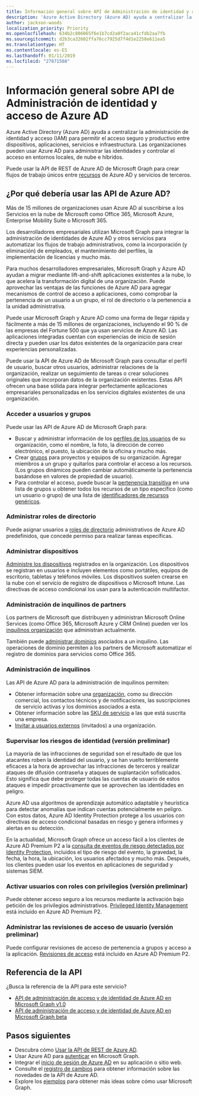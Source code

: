 ```yaml
---
title: Información general sobre API de Administración de identidad y acceso de Azure AD
description: 'Azure Active Directory (Azure AD) ayuda a centralizar la administración de identidad y acceso (IAM) para permitir el acceso seguro y productivo entre dispositivos, aplicaciones, servicios e infraestructura. Las organizaciones pueden usar Azure AD para administrar las identidades y controlar el acceso en entornos locales, de nube e híbridos.  '
author: jackson-woods
localization_priority: Priority
ms.openlocfilehash: 634b2c806065f6e1b7cd2a0f2aca41cfdb2aa7fb
ms.sourcegitcommit: d2b3ca32602ffa76cc7925d7f4d1e2258e611ea5
ms.translationtype: HT
ms.contentlocale: es-ES
ms.lasthandoff: 01/11/2019
ms.locfileid: "27871508"
---
```

# <a name="azure-ad-identity-and-access-management-api-overview"></a>Información general sobre API de Administración de identidad y acceso de Azure AD

Azure Active Directory (Azure AD) ayuda a centralizar la administración de identidad y acceso (IAM) para permitir el acceso seguro y productivo entre dispositivos, aplicaciones, servicios e infraestructura. Las organizaciones pueden usar Azure AD para administrar las identidades y controlar el acceso en entornos locales, de nube e híbridos.  

Puede usar la API de REST de Azure AD de Microsoft Graph para crear flujos de trabajo únicos entre [recursos](/graph/api/resources/azure-ad-overview?view=graph-rest-1.0) de Azure AD y servicios de terceros.

## <a name="why-use-the-azure-ad-apis"></a>¿Por qué debería usar las API de Azure AD?

Más de 15 millones de organizaciones usan Azure AD al suscribirse a los Servicios en la nube de Microsoft como Office 365, Microsoft Azure, Enterprise Mobility Suite o Microsoft 365.  

Los desarrolladores empresariales utilizan Microsoft Graph para integrar la administración de identidades de Azure AD y otros servicios para automatizar los flujos de trabajo administrativos, como la incorporación (y eliminación) de empleados, el mantenimiento del perfiles, la implementación de licencias y mucho más.

Para muchos desarrolladores empresariales, Microsoft Graph y Azure AD ayudan a migrar mediante lift-and-shift aplicaciones existentes a la nube, lo que acelera la transformación digital de una organización. Puede aprovechar las ventajas de las funciones de Azure AD para agregar mecanismos de control de acceso a aplicaciones, como comprobar la pertenencia de un usuario a un grupo, el rol de directorio o la pertenencia a la unidad administrativa.

Puede usar Microsoft Graph y Azure AD como una forma de llegar rápida y fácilmente a más de 15 millones de organizaciones, incluyendo el 90 % de las empresas del Fortune 500 que ya usan servicios de Azure AD. Las aplicaciones integradas cuentan con experiencias de inicio de sesión directa y pueden usar los datos existentes de la organización para crear experiencias personalizadas.  

Puede usar la API de Azure AD de Microsoft Graph para consultar el perfil de usuario, buscar otros usuarios, administrar relaciones de la organización, realizar un seguimiento de tareas o crear soluciones originales que incorporan datos de la organización existentes. Estas API ofrecen una base sólida para integrar perfectamente aplicaciones empresariales personalizadas en los servicios digitales existentes de una organización.

### <a name="access-users-and-groups"></a>Acceder a usuarios y grupos

Puede usar las API de Azure AD de Microsoft Graph para:

- Buscar y administrar información de los [perfiles de los usuarios](/graph/api/resources/user?view=graph-rest-1.0) de su organización, como el nombre, la foto, la dirección de correo electrónico, el puesto, la ubicación de la oficina y mucho más.
- Crear [grupos](/graph/api/resources/groups-overview?view=graph-rest-1.0) para proyectos y equipos de su organización. Agregar miembros a un grupo y quitarlos para controlar el acceso a los recursos. (Los grupos dinámicos pueden cambiar automáticamente la pertenencia basándose en valores de propiedad de usuario).
- Para controlar el acceso, puede buscar la [pertenencia transitiva](/graph/api/user-checkmembergroups?view=graph-rest-1.0) en una lista de grupos u obtener todos los recursos de un tipo específico (como un usuario o grupo) de una lista de [identificadores de recursos genéricos](/graph/api/directoryobject-getbyids?view=graph-rest-1.0).

### <a name="manage-directory-roles"></a>Administrar roles de directorio

Puede asignar usuarios a [roles de directorio](/graph/api/resources/directoryrole?view=graph-rest-1.0) administrativos de Azure AD predefinidos, que concede permiso para realizar tareas específicas.

### <a name="manage-devices"></a>Administrar dispositivos

[Administre los dispositivos](https://docs.microsoft.com/es-ES/azure/active-directory/device-management-introduction) registrados en la organización. Los dispositivos se registran en usuarios e incluyen elementos como portátiles, equipos de escritorio, tabletas y teléfonos móviles. Los dispositivos suelen crearse en la nube con el servicio de registro de dispositivos o Microsoft Intune. Las directivas de acceso condicional los usan para la autenticación multifactor.

### <a name="partner-tenant-management"></a>Administración de inquilinos de partners

Los partners de Microsoft que distribuyen y administran Microsoft Online Services (como Office 365, Microsoft Azure y CRM Online) pueden ver los [inquilinos organización](/graph/api/resources/contract?view=graph-rest-1.0) que administran actualmente.

También puede [administrar dominios](/graph/api/resources/domain?view=graph-rest-1.0) asociados a un inquilino. Las operaciones de dominio permiten a los partners de Microsoft automatizar el registro de dominios para servicios como Office 365.

### <a name="tenant-management"></a>Administración de inquilinos

Las API de Azure AD para la administración de inquilinos permiten:

- Obtener información sobre una [organización](/graph/api/resources/organization?view=graph-rest-1.0), como su dirección comercial, los contactos técnicos y de notificaciones, las suscripciones de servicio activas y los dominios asociados a esta.
- Obtener información sobre las [SKU de servicio](/graph/api/resources/subscribedsku?view=graph-rest-1.0) a las que está suscrita una empresa.
- [Invitar a usuarios externos](/graph/api/resources/invitation?view=graph-rest-1.0) (invitados) a una organización.

### <a name="monitor-identity-risks-preview"></a>Supervisar los riesgos de identidad (versión preliminar)

La mayoría de las infracciones de seguridad son el resultado de que los atacantes roben la identidad del usuario, y se han vuelto terriblemente eficaces a la hora de aprovechar las infracciones de terceros y realizar ataques de difusión contraseña y ataques de suplantación sofisticados. Esto significa que debe proteger todas las cuentas de usuario de estos ataques e impedir proactivamente que se aprovechen las identidades en peligro.

Azure AD usa algoritmos de aprendizaje automático adaptable y heurística para detectar anomalías que indican cuentas potencialmente en peligro. Con estos datos, Azure AD Identity Protection protege a los usuarios con directivas de acceso condicional basadas en riesgo y genera informes y alertas en su detección.

En la actualidad, Microsoft Graph ofrece un acceso fácil a los clientes de Azure AD Premium P2 a la [consulta de eventos de riesgo detectados por Identity Protection](/graph/api/resources/identityprotection-root?view=graph-rest-beta), incluidos el tipo de riesgo del evento, la gravedad, la fecha, la hora, la ubicación, los usuarios afectados y mucho más. Después, los clientes pueden usar los eventos en aplicaciones de seguridad y sistemas SIEM.

### <a name="activate-users-into-privileged-roles-preview"></a>Activar usuarios con roles con privilegios (versión preliminar)

Puede obtener acceso seguro a los recursos mediante la activación bajo petición de los privilegios administrativos. [Privileged Identity Management](/graph/api/resources/privilegedidentitymanagement-root?view=graph-rest-beta) está incluido en Azure AD Premium P2.

### <a name="manage-user-access-reviews-preview"></a>Administrar las revisiones de acceso de usuario (versión preliminar)

Puede configurar revisiones de acceso de pertenencia a grupos y acceso a la aplicación. [Revisiones de acceso](/graph/api/resources/accessreviews-root?view=graph-rest-beta) está incluido en Azure AD Premium P2.

## <a name="api-reference"></a>Referencia de la API

¿Busca la referencia de la API para este servicio?

- [API de administración de acceso y de identidad de Azure AD en Microsoft Graph v1.0](/graph/api/resources/azure-ad-overview?view=graph-rest-1.0)
- [API de administración de acceso y de identidad de Azure AD en Microsoft Graph beta](/graph/api/resources/azure-ad-overview?view=graph-rest-beta)

## <a name="next-steps"></a>Pasos siguientes

- Descubra cómo [Usar la API de REST de Azure AD](/graph/api/resources/azure-ad-overview?view=graph-rest-1.0).
- Usar Azure AD para [autenticar](auth-overview.md) en Microsoft Graph.
- Integrar el [inicio de sesión de Azure AD](https://azure.microsoft.com/es-ES/develop/identity/signin/) en su aplicación o sitio web.
- Consulte el [registro de cambios](changelog.md) para obtener información sobre las novedades de la API de Azure AD.
- Explore los [ejemplos](https://developer.microsoft.com/graph/graph/examples) para obtener más ideas sobre cómo usar Microsoft Graph.
